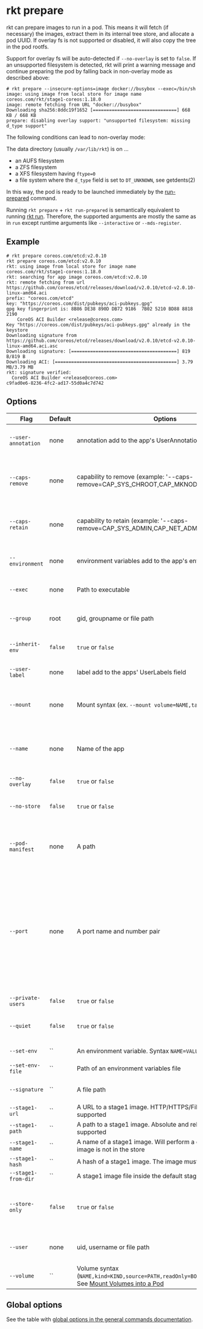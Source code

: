 # rkt prepare

rkt can prepare images to run in a pod.
This means it will fetch (if necessary) the images, extract them in its internal tree store, and allocate a pod UUID.
If overlay fs is not supported or disabled, it will also copy the tree in the pod rootfs.

Support for overlay fs will be auto-detected if `--no-overlay` is set to `false`. If an unsupported filesystem is detected, rkt will print a warning message and continue preparing the pod by falling back in non-overlay mode as described above:

```
# rkt prepare --insecure-options=image docker://busybox --exec=/bin/sh
image: using image from local store for image name coreos.com/rkt/stage1-coreos:1.18.0
image: remote fetching from URL "docker://busybox"
Downloading sha256:8ddc19f1652 [===============================] 668 KB / 668 KB
prepare: disabling overlay support: "unsupported filesystem: missing d_type support"
```

The following conditions can lead to non-overlay mode:

The data directory (usually `/var/lib/rkt`) is on ...
- an AUFS filesystem
- a ZFS filesystem
- a XFS filesystem having `ftype=0`
- a file system where the `d_type` field is set to `DT_UNKNOWN`, see getdents(2)

In this way, the pod is ready to be launched immediately by the [run-prepared](run-prepared.md) command.

Running `rkt prepare` + `rkt run-prepared` is semantically equivalent to running [rkt run](run.md).
Therefore, the supported arguments are mostly the same as in `run` except runtime arguments like `--interactive` or `--mds-register`.

## Example

```
# rkt prepare coreos.com/etcd:v2.0.10
rkt prepare coreos.com/etcd:v2.0.10
rkt: using image from local store for image name coreos.com/rkt/stage1-coreos:1.18.0
rkt: searching for app image coreos.com/etcd:v2.0.10
rkt: remote fetching from url https://github.com/coreos/etcd/releases/download/v2.0.10/etcd-v2.0.10-linux-amd64.aci
prefix: "coreos.com/etcd"
key: "https://coreos.com/dist/pubkeys/aci-pubkeys.gpg"
gpg key fingerprint is: 8B86 DE38 890D DB72 9186  7B02 5210 BD88 8818 2190
	CoreOS ACI Builder <release@coreos.com>
Key "https://coreos.com/dist/pubkeys/aci-pubkeys.gpg" already in the keystore
Downloading signature from https://github.com/coreos/etcd/releases/download/v2.0.10/etcd-v2.0.10-linux-amd64.aci.asc
Downloading signature: [=======================================] 819 B/819 B
Downloading ACI: [=============================================] 3.79 MB/3.79 MB
rkt: signature verified:
  CoreOS ACI Builder <release@coreos.com>
c9fad0e6-8236-4fc2-ad17-55d0a4c7d742
```

## Options

| Flag | Default | Options | Description |
| --- | --- | --- | --- |
| `--user-annotation` | none | annotation add to the app's UserAnnotations field | Set the app's annotations (example: '--annotation=foo=bar'). |
| `--caps-remove` | none | capability to remove (example: '--caps-remove=CAP\_SYS\_CHROOT,CAP\_MKNOD') | Capabilities to remove from the process's capabilities bounding set, all others from the default set will be included |
| `--caps-retain` | none | capability to retain (example: '--caps-remove=CAP\_SYS\_ADMIN,CAP\_NET\_ADMIN') | Capabilities to retain in the process's capabilities bounding set, all others will be removed |
| `--environment` | none | environment variables add to the app's environment variables | Set the app's environment variables (example: '--environment=foo=bar'). |
| `--exec` | none | Path to executable | Override the exec command for the preceding image. |
| `--group` | root | gid, groupname or file path | Group override for the preceding image (example: '--group=group') |
| `--inherit-env` | `false` | `true` or `false` | Inherit all environment variables not set by apps. |
| `--user-label` | none | label add to the apps' UserLabels field | Set the app's labels (example: '--label=foo=bar'). |
| `--mount` | none | Mount syntax (ex. `--mount volume=NAME,target=PATH`) | Mount point binding a volume to a path within an app. See [Mounting Volumes without Mount Points](#mounting-volumes-without-mount-points). |
| `--name` | none | Name of the app | Set the name of the app (example: '--name=foo'). If not set, then the app name default to the image's name |
| `--no-overlay` | `false` | `true` or `false` | Disable the overlay filesystem. |
| `--no-store` | `false` | `true` or `false` | Fetch images, ignoring the local store. See [image fetching behavior](../image-fetching-behavior.md) |
| `--pod-manifest` | none | A path | The path to the pod manifest. If it's non-empty, then only `--net`, `--no-overlay` and `--interactive` will have effect. |
| `--port` | none | A port name and number pair | Container port name to expose through host port number. Requires [contained network](../networking/overview.md#contained-mode). Syntax: `--port=NAME:HOSTPORT` The NAME is that given in the ACI. By convention, Docker containers' EXPOSEd ports are given a name formed from the port number, a hyphen, and the protocol, e.g., `80-tcp`, giving something like `--port=80-tcp:8080` |
| `--private-users` |  `false` | `true` or `false` | Run within user namespaces |
| `--quiet` |  `false` | `true` or `false` | Suppress superfluous output on stdout, print only the UUID on success |
| `--set-env` |  `` | An environment variable. Syntax `NAME=VALUE` | An environment variable to set for apps |
| `--set-env-file` |  `` | Path of an environment variables file | Environment variables to set for apps |
| `--signature` |  `` | A file path | Local signature file to use in validating the preceding image |
| `--stage1-url` |  `` | A URL to a stage1 image. HTTP/HTTPS/File/Docker URLs are supported | Image to use as stage1 |
| `--stage1-path` |  `` | A path to a stage1 image. Absolute and relative paths are supported | Image to use as stage1 |
| `--stage1-name` |  `` | A name of a stage1 image. Will perform a discovery if the image is not in the store | Image to use as stage1 |
| `--stage1-hash` |  `` | A hash of a stage1 image. The image must exist in the store | Image to use as stage1 |
| `--stage1-from-dir` |  `` | A stage1 image file inside the default stage1 images directory | Image to use as stage1 |
| `--store-only` |  `false` | `true` or `false` | Use only available images in the store (do not discover or download from remote URLs). See [image fetching behavior](../image-fetching-behavior.md) |
| `--user` | none | uid, username or file path | user override for the preceding image (example: '--user=user') |
| `--volume` |  `` | Volume syntax (`NAME,kind=KIND,source=PATH,readOnly=BOOL,recursive=BOOL`). See [Mount Volumes into a Pod](run.md#mount-volumes-into-a-pod) | Volumes to make available in the pod |

## Global options

See the table with [global options in the general commands documentation](../commands.md#global-options).
